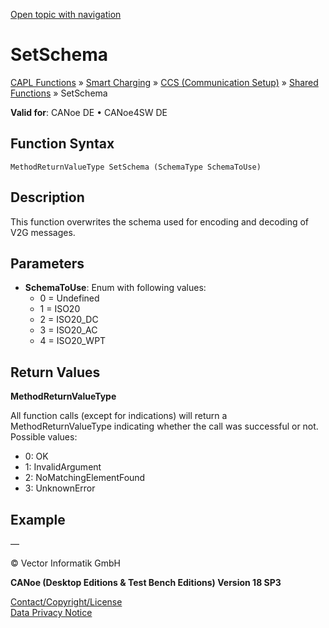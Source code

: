 [Open topic with navigation](../../../../../CANoeDEFamily.htm#Topics/CAPLFunctions/SmartCharging/CCSBindingFunctions/CAPLfunctionSetSchema.md)

# SetSchema

[CAPL Functions](../../CAPLfunctions.md) » [Smart Charging](../CAPLFunctionsSmartChargingOverview.md) » [CCS (Communication Setup)](../CAPLFunctionsSmartChargingOverview.md#BMCCS) » [Shared Functions](../CAPLFunctionsSmartChargingOverview.md#CCSGeneral) » SetSchema

**Valid for**: CANoe DE • CANoe4SW DE

## Function Syntax

```
MethodReturnValueType SetSchema (SchemaType SchemaToUse)
```

## Description

This function overwrites the schema used for encoding and decoding of V2G messages.

## Parameters

- **SchemaToUse**: Enum with following values:
  - 0 = Undefined
  - 1 = ISO20
  - 2 = ISO20_DC
  - 3 = ISO20_AC
  - 4 = ISO20_WPT

## Return Values

**MethodReturnValueType**

All function calls (except for indications) will return a MethodReturnValueType indicating whether the call was successful or not. Possible values:

- 0: OK
- 1: InvalidArgument
- 2: NoMatchingElementFound
- 3: UnknownError

## Example

—

© Vector Informatik GmbH

**CANoe (Desktop Editions & Test Bench Editions) Version 18 SP3**

[Contact/Copyright/License](../../../Shared/ContactCopyrightLicense.md)  
[Data Privacy Notice](https://www.vector.com/int/en/company/get-info/privacy-policy/)